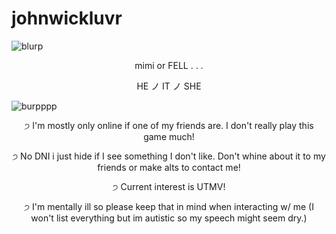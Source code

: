 # johnwickluvr
![blurp](https://64.media.tumblr.com/b649e9d17c9758af620c087ab6aff40b/ab8b3a171f830c43-11/s2048x3072/ac1695b70c6f5735dd95fc22a9fe5220af53609d.pnj)
<p align="center">
mimi or FELL . . .
  <p align="center">
HE ノ IT ノ SHE

![burpppp](https://64.media.tumblr.com/3737c233de4215d92174c16e549d4940/f2022a2f0b9b1ac3-37/s2048x3072/6b7095cfbe16bb9e5df190602ad5a91ef93a46e1.pnj)
  <p align="center">
੭ I'm mostly only online if one of my friends are. I don't really play this game much!
      <p align="center">
੭ No DNI i just hide if I see something I don't like. Don't whine about it to my friends or make alts to contact me!
          <p align="center">
੭ Current interest is UTMV!
              <p align="center">
੭ I'm mentally ill so please keep that in mind when interacting w/ me (I won't list everything but im autistic so my speech might seem dry.)
                  <p align="center">

